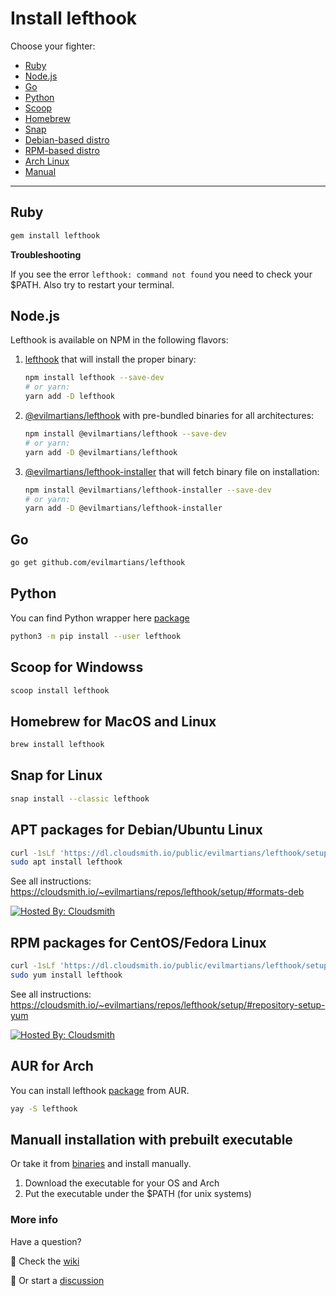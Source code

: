 # Install lefthook

Choose your fighter:

- [Ruby](#ruby)
- [Node.js](#node)
- [Go](#go)
- [Python](#python)
- [Scoop](#scoop)
- [Homebrew](#homebrew)
- [Snap](#snap)
- [Debian-based distro](#deb)
- [RPM-based distro](#rpm)
- [Arch Linux](#arch)
- [Manual](#else)

----

## <a id="ruby"></a> Ruby

```bash
gem install lefthook
```

**Troubleshooting**

If you see the error `lefthook: command not found` you need to check your $PATH. Also try to restart your terminal.


## <a id="node"></a> Node.js

Lefthook is available on NPM in the following flavors:

 1. [lefthook](https://www.npmjs.com/package/lefthook) that will install the proper binary:

    ```bash
    npm install lefthook --save-dev
    # or yarn:
    yarn add -D lefthook
    ```

 1. [@evilmartians/lefthook](https://www.npmjs.com/package/@evilmartians/lefthook) with pre-bundled binaries for all architectures:

    ```bash
    npm install @evilmartians/lefthook --save-dev
    # or yarn:
    yarn add -D @evilmartians/lefthook
    ```

 1. [@evilmartians/lefthook-installer](https://www.npmjs.com/package/@evilmartians/lefthook-installer) that will fetch binary file on installation:

    ```bash
    npm install @evilmartians/lefthook-installer --save-dev
    # or yarn:
    yarn add -D @evilmartians/lefthook-installer
    ```

## <a id="go"></a> Go

```bash
go get github.com/evilmartians/lefthook
```

## <a id="python"></a> Python

You can find Python wrapper here [package](https://github.com/life4/lefthook)

```sh
python3 -m pip install --user lefthook
```

## <a id="scoop"></a> Scoop for Windowss

```sh
scoop install lefthook
```

## <a id="homebrew"></a> Homebrew for MacOS and Linux

```bash
brew install lefthook
```

## <a id="snap"></a> Snap for Linux

```sh
snap install --classic lefthook
```

## <a id="deb"></a> APT packages for Debian/Ubuntu Linux

```sh
curl -1sLf 'https://dl.cloudsmith.io/public/evilmartians/lefthook/setup.deb.sh' | sudo -E bash
sudo apt install lefthook
```

See all instructions: https://cloudsmith.io/~evilmartians/repos/lefthook/setup/#formats-deb

[![Hosted By: Cloudsmith](https://img.shields.io/badge/OSS%20hosting%20by-cloudsmith-blue?logo=cloudsmith&style=flat-square)](https://cloudsmith.com "Debian package repository hosting is graciously provided by Cloudsmith")

## <a id="rpm"></a> RPM packages for CentOS/Fedora Linux

```sh
curl -1sLf 'https://dl.cloudsmith.io/public/evilmartians/lefthook/setup.rpm.sh' | sudo -E bash
sudo yum install lefthook
```

See all instructions: https://cloudsmith.io/~evilmartians/repos/lefthook/setup/#repository-setup-yum

[![Hosted By: Cloudsmith](https://img.shields.io/badge/OSS%20hosting%20by-cloudsmith-blue?logo=cloudsmith&style=flat-square)](https://cloudsmith.com "RPM package repository hosting is graciously provided by Cloudsmith")

## <a id="arch"></a> AUR for Arch

You can install lefthook [package](https://aur.archlinux.org/packages/lefthook) from AUR.

```sh
yay -S lefthook
```

## <a id="else"></a> Manuall installation with prebuilt executable

Or take it from [binaries](https://github.com/evilmartians/lefthook/releases) and install manually.

1. Download the executable for your OS and Arch
1. Put the executable under the $PATH (for unix systems)

### More info

Have a question?

:monocle_face: Check the [wiki](https://github.com/evilmartians/lefthook/wiki)

:thinking: Or start a [discussion](https://github.com/evilmartians/lefthook/discussions)
